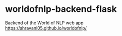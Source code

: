 # worldofnlp-backend-flask
Backend of the World of NLP web app https://shravani05.github.io/worldofnlp/
